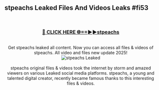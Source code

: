 ## stpeachs Leaked Files And Videos Leaks #fi53
<br>
<div align="center">
<h3><a href="https://watchclip.my.id/stpeachs" rel="nofollow">🔴 CLICK HERE 🌐==►►stpeachs</a></h3>
<br>
Get stpeachs leaked all content. Now you can access all files & videos of stpeachs. All video and files new update 2025!
<br>
<a href="https://watchclip.my.id/stpeachs" rel="nofollow" data-target="animated-image.originalLink"><img src="https://i.ibb.co.com/WyWwxjT/player-gif2.gif" alt="stpeachs Leaked" style="max-width: 100%; display: inline-block;" data-target="animated-image.originalImage"></a>
<br><br>
stpeachs original files & videos took the internet by storm and amazed viewers on various Leaked social media platforms. stpeachs, a young and talented digital creator, recently became famous thanks to this interesting files & videos.
</div>
<br>